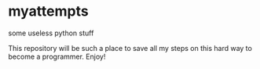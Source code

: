 # myattempts
some useless python stuff

This repository will be such a place to save all my steps on this hard way to become a programmer. Enjoy!
